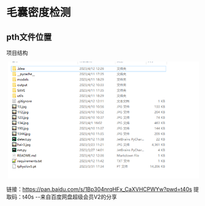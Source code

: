 # 毛囊密度检测









## pth文件位置

项目结构

![image-20230412123641447](README.assets/image-20230412123641447.png)

链接：https://pan.baidu.com/s/1Bp304nrqHFx_CaXVHCPWYw?pwd=t40s 
提取码：t40s 
--来自百度网盘超级会员V2的分享